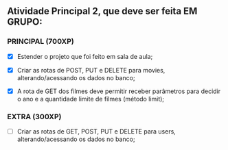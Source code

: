 ## Atividade Principal 2, que deve ser feita EM GRUPO:

### PRINCIPAL (700XP)

- [X] Estender o projeto que foi feito em sala de aula;

- [X] Criar as rotas de POST, PUT e DELETE para movies, alterando/acessando os dados no banco;

- [X] A rota de GET dos filmes deve permitir receber parâmetros para decidir o ano e a quantidade limite de filmes (método limit);

### EXTRA (300XP)

- [ ] Criar as rotas de GET, POST, PUT e DELETE para users, alterando/acessando os dados no banco;
